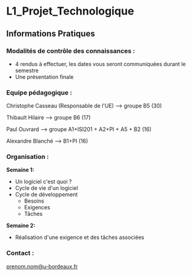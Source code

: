 # L1_Projet_Technologique

## Informations Pratiques

### Modalités de contrôle des connaissances :

* 4 rendus à effectuer, les dates vous seront communiquées durant le semestre
* Une présentation finale

### Equipe pédagogique :

Christophe Casseau (Responsable de l'UE) --> groupe B5 (30)

Thibault Hilaire --> groupe B6 (17)

Paul Ouvrard --> groupe A1+ISI201 + A2+PI + A5 + B2 (16)

Alexandre Blanché --> B1+PI (16)

### Organisation :

**Semaine 1:**

* Un logiciel c'est quoi ?
* Cycle de vie d'un logiciel
* Cycle de développement 
	* Besoins
	* Exigences
	* Tâches

**Semaine 2:**

* Réalisation d'une exigence et des tâches associées

### Contact :
prenom.nom@u-bordeaux.fr
